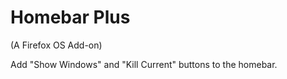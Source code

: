 # Homebar Plus
(A Firefox OS Add-on)

Add "Show Windows" and "Kill Current" buttons to the homebar.
